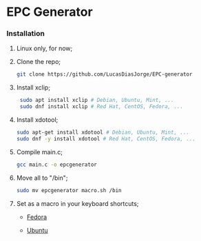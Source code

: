 # EPC Generator
  
  ### Installation

1. Linux only, for now;
2. Clone the repo;
   ```sh
   git clone https://github.com/LucasDiasJorge/EPC-generator
   ```
3. Install xclip;
   ```sh
    sudo apt install xclip # Debian, Ubuntu, Mint, ...
    sudo dnf install xclip # Red Hat, CentOS, Fedora, ...
    ```
4. Install xdotool;
    ```sh
    sudo apt-get install xdotool # Debian, Ubuntu, Mint, ...
    sudo dnf -y install xdotool # Red Hat, CentOS, Fedora, ...
    ```
5. Compile main.c;
    ```sh
    gcc main.c -o epcgenerator
    ```   
6. Move all to "/bin";
    ```sh
    sudo mv epcgenerator macro.sh /bin
    ```  


7. Set as a macro in your keyboard shortcuts;

    - [Fedora](https://docs.fedoraproject.org/en-US/quick-docs/gnome-setting-key-shortcut/)

    - [Ubuntu](https://help.ubuntu.com/stable/ubuntu-help/keyboard-shortcuts-set.html.en)